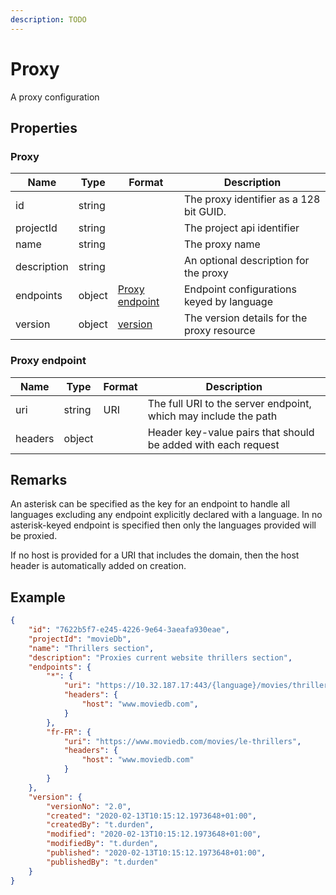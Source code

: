 ```yaml
---
description: TODO
---
```

# Proxy

A proxy configuration

## Properties

### Proxy

| Name        | Type   | Format               | Description                                |
|-------------|--------|----------------------|--------------------------------------------|
| id          | string |                      | The proxy identifier as a 128 bit GUID.    |
| projectId   | string |                      | The project api identifier                 |
| name        | string |                      | The proxy name                             |
| description | string |                      | An optional description for the proxy      |
| endpoints   | object | [Proxy endpoint](#proxy-endpoint)             | Endpoint configurations keyed by language  |
| version     | object | [version](./version) | The version details for the proxy resource |


### Proxy endpoint

| Name    | Type   | Format | Description                                                     |
|---------|--------|--------|-----------------------------------------------------------------|
| uri     | string | URI    | The full URI to the server endpoint, which may include the path |
| headers | object |        | Header key-value pairs that should be added with each request   |

## Remarks

An asterisk can be specified as the key for an endpoint to handle all languages excluding any endpoint explicitly declared with a language. In no asterisk-keyed endpoint is specified then only the languages provided will be proxied.  

If no host is provided for a URI that includes the domain, then the host header is automatically added on creation. 

## Example

```json
{
    "id": "7622b5f7-e245-4226-9e64-3aeafa930eae",
    "projectId": "movieDb",
    "name": "Thrillers section",
    "description": "Proxies current website thrillers section",
    "endpoints": {
        "*": {
            "uri": "https://10.32.187.17:443/{language}/movies/thrillers",
            "headers": {
                "host": "www.moviedb.com",
            }
        },
        "fr-FR": {
            "uri": "https://www.moviedb.com/movies/le-thrillers",
            "headers": {
                "host": "www.moviedb.com" 
            }
        }
    },
    "version": {
        "versionNo": "2.0",
        "created": "2020-02-13T10:15:12.1973648+01:00",
        "createdBy": "t.durden",
        "modified": "2020-02-13T10:15:12.1973648+01:00",
        "modifiedBy": "t.durden",
        "published": "2020-02-13T10:15:12.1973648+01:00",
        "publishedBy": "t.durden"
    }
}
```